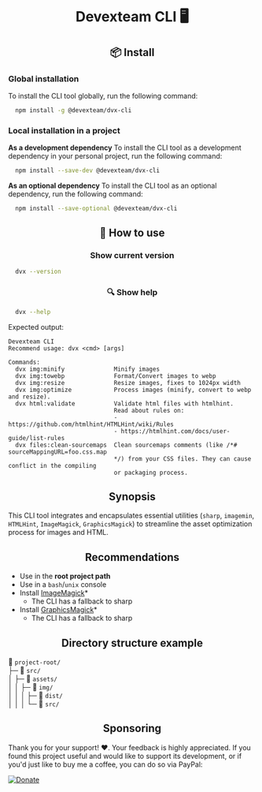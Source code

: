 <h1 align="center">Devexteam CLI 🖥️</h1>

<h2 align="center">📦 Install</h2>

### Global installation

To install the CLI tool globally, run the following command:
```sh
  npm install -g @devexteam/dvx-cli
```

### Local installation in a project

**As a development dependency**
To install the CLI tool as a development dependency in your personal project, run the following command:
```sh
  npm install --save-dev @devexteam/dvx-cli
```

**As an optional dependency**
To install the CLI tool as an optional dependency, run the following command:
```sh
  npm install --save-optional @devexteam/dvx-cli
```

<h2 align="center">🚀 How to use</h2>
<h3 align="center">Show current version</h3>

```sh
  dvx --version
```

<h3 align="center">🔍 Show help</h3>

```sh
  dvx --help
```

Expected output:
```console
Devexteam CLI
Recommend usage: dvx <cmd> [args]

Commands:
  dvx img:minify              Minify images
  dvx img:towebp              Format/Convert images to webp
  dvx img:resize              Resize images, fixes to 1024px width
  dvx img:optimize            Process images (minify, convert to webp and resize).
  dvx html:validate           Validate html files with htmlhint.
                              Read about rules on:
                              - https://github.com/htmlhint/HTMLHint/wiki/Rules
                              - https://htmlhint.com/docs/user-guide/list-rules
  dvx files:clean-sourcemaps  Clean sourcemaps comments (like /*# sourceMappingURL=foo.css.map
                              */) from your CSS files. They can cause conflict in the compiling
                              or packaging process.

```

<h2 align="center">Synopsis</h2>

This CLI tool integrates and encapsulates essential utilities (`sharp`, `imagemin`, `HTMLHint`, `ImageMagick`, `GraphicsMagick`) to streamline the asset optimization process for images and HTML.

<h2 align="center">Recommendations</h2>

- Use in the **root project path**
- Use in a `bash`/`unix` console
- Install [ImageMagick](https://www.imagemagick.org/script/download.php)*
  - The CLI has a fallback to sharp
- Install [GraphicsMagick](http://www.graphicsmagick.org/download.html)*
  - The CLI has a fallback to sharp

<h2 align="center">Directory structure example</h2>

📂 `project-root/`     
├─ 📂 `src/`     
 │  ├─ 📂 `assets/`     
 │  │  ├─ 📂 `img/`     
 │  │  │  ├─ 📂 `dist/`     
 │  │  │  └─ 📂  `src/`     

<h2 align="center">Sponsoring</h2>

Thank you for your support! :heart:. Your feedback is highly appreciated.
If you found this project useful and would like to support its development, or if you'd just like to buy me a coffee, you can do so via PayPal:

[![Donate](https://www.paypalobjects.com/en_US/MX/i/btn/btn_donateCC_LG.gif)](http://paypal.me/devlegacymx)
